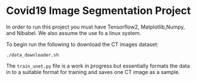 # Covid19 Image Segmentation Project

In order to run this project you must have Tensorflow2, Matplotlib,Numpy, and Nibabel.
We also assume the use fo a linux system.

To begin run the following to download the CT images dataset:

`./data_downloader.sh`


The `train_unet.py` file is a work in progress but essentially formats the data in to a suitable format for training and saves one CT image as a sample.
